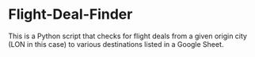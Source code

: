 # Flight-Deal-Finder
This is a Python script that checks for flight deals from a given origin city (LON in this case) to various destinations listed in a Google Sheet.
